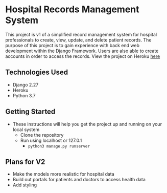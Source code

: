 # Hospital Records Management System

This project is v1 of a simplified record management system for hospital professionals to create, view, update, and delete patient records. The purpose of this project is to gain experience with back end web development within the Django Framework. Users are also able to create accounts in order to access the records.
View the project on Heroku [here](https://recordsys.herokuapp.com/)

## Technologies Used
- Django 2.27
- Heroku
- Python 3.7

## Getting Started
- These instructions will help you get the project up and running on your local system
  - Clone the repository
  - Run using localhost or 127.0.1
     - `python3 manage.py runserver`

## Plans for V2
- Make the models more realistic for hospital data
- Build out portals for patients and doctors to access health data
- Add styling
